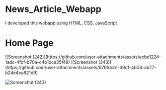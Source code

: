 # News_Article_Webapp
I developed this webapp using HTML, CSS, JavaScript
<h1>Home Page</h1>
![Screenshot (242)](https://github.com/user-attachments/assets/acbe1224-1adc-4fcf-b70a-c4b1cce35f48)
![Screenshot (243)](https://github.com/user-attachments/assets/676fdcb1-d9df-4b04-ab77-b24e4ea821d9)

![Screenshot (243)](https://github.com/user-attachments/assets/72123c5a-8537-4db3-9dfa-03b36b0855a4)
